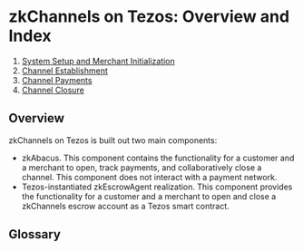 # zkChannels on Tezos: Overview and Index


1. [System Setup and Merchant Initialization](setup.md)
3. [Channel Establishment](channel-establishment.md)
4. [Channel Payments](channel-payments.md)
5. [Channel Closure](channel-closure.md) 


## Overview
zkChannels on Tezos is built out two main components:
* zkAbacus. This component contains the functionality for a customer and a merchant to open, track payments, and collaboratively close a channel. This component does not interact with a payment network.
* Tezos-instantiated zkEscrowAgent realization. This component provides the functionality for a customer and a merchant to open and close a zkChannels escrow account as a Tezos smart contract. 

## Glossary


